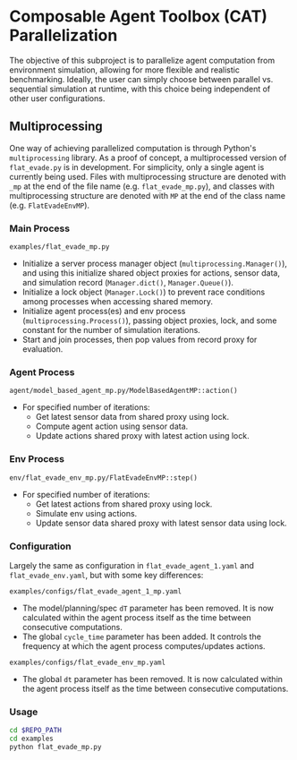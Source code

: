 # Composable Agent Toolbox (CAT) Parallelization
The objective of this subproject is to parallelize agent computation from environment simulation, allowing for more flexible and realistic benchmarking. Ideally, the user can simply choose between parallel vs. sequential simulation at runtime, with this choice being independent of other user configurations.

## Multiprocessing
One way of achieving parallelized computation is through Python's ```multiprocessing``` library. As a proof of concept, a multiprocessed version of ```flat_evade.py``` is in development. For simplicity, only a single agent is currently being used. Files with multiprocessing structure are denoted with ```_mp``` at the end of the file name (e.g. ```flat_evade_mp.py```), and classes with multiprocessing structure are denoted with ```MP``` at the end of the class name (e.g. ```FlatEvadeEnvMP```).

### Main Process 
```examples/flat_evade_mp.py```
- Initialize a server process manager object (```multiprocessing.Manager()```), and using this initialize shared object proxies for actions, sensor data, and simulation record (```Manager.dict()```, ```Manager.Queue()```).
- Initialize a lock object (```Manager.Lock()```) to prevent race conditions among processes when accessing shared memory.
- Initialize agent process(es) and env process (```multiprocessing.Process()```), passing object proxies, lock, and some constant for the number of simulation iterations.
- Start and join processes, then pop values from record proxy for evaluation.

### Agent Process 
```agent/model_based_agent_mp.py/ModelBasedAgentMP::action()```
- For specified number of iterations:
  - Get latest sensor data from shared proxy using lock.
  - Compute agent action using sensor data.
  - Update actions shared proxy with latest action using lock.

### Env Process 
```env/flat_evade_env_mp.py/FlatEvadeEnvMP::step()```
- For specified number of iterations:
  - Get latest actions from shared proxy using lock.
  - Simulate env using actions.
  - Update sensor data shared proxy with latest sensor data using lock.

### Configuration 
Largely the same as configuration in ```flat_evade_agent_1.yaml``` and ```flat_evade_env.yaml```, but with some key differences:

```examples/configs/flat_evade_agent_1_mp.yaml```
- The model/planning/spec ```dT``` parameter has been removed. It is now calculated within the agent process itself as the time between consecutive computations.
- The global ```cycle_time``` parameter has been added. It controls the frequency at which the agent process computes/updates actions.

```examples/configs/flat_evade_env_mp.yaml```
- The global ```dt``` parameter has been removed. It is now calculated within the agent process itself as the time between consecutive computations.

### Usage
```bash
cd $REPO_PATH
cd examples
python flat_evade_mp.py
```
